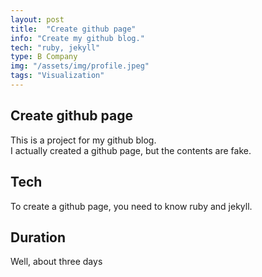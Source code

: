 ```yaml
---
layout: post
title:  "Create github page"
info: "Create my github blog."
tech: "ruby, jekyll"
type: B Company
img: "/assets/img/profile.jpeg" 
tags: "Visualization"
---
```


## Create github page 
This is a project for my github blog.  
I actually created a github page, but the contents are fake.  


## Tech
To create a github page, you need to know ruby and jekyll.  


## Duration
Well, about three days  
